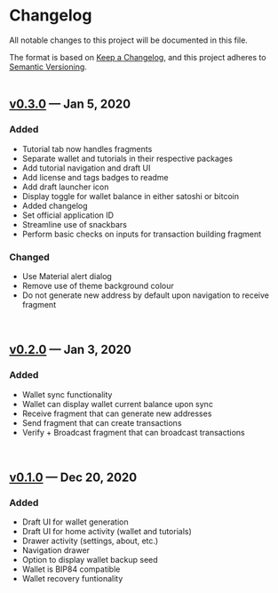 # Changelog
All notable changes to this project will be documented in this file.

The format is based on [Keep a Changelog](https://keepachangelog.com/en/1.0.0/),
and this project adheres to [Semantic Versioning](https://semver.org/spec/v2.0.0.html).  
<br/>

## [v0.3.0](https://github.com/thunderbiscuit/padawan-wallet/releases/tag/v0.3.0) — Jan 5, 2020

### Added
+ Tutorial tab now handles fragments
+ Separate wallet and tutorials in their respective packages
+ Add tutorial navigation and draft UI
+ Add license and tags badges to readme
+ Add draft launcher icon
+ Display toggle for wallet balance in either satoshi or bitcoin
+ Added changelog
+ Set official application ID
+ Streamline use of snackbars
+ Perform basic checks on inputs for transaction building fragment

### Changed
+ Use Material alert dialog
+ Remove use of theme background colour
+ Do not generate new address by default upon navigation to receive fragment  
<br/>

## [v0.2.0](https://github.com/thunderbiscuit/padawan-wallet/releases/tag/v0.2.0) — Jan 3, 2020

### Added
+ Wallet sync functionality
+ Wallet can display wallet current balance upon sync
+ Receive fragment that can generate new addresses
+ Send fragment that can create transactions
+ Verify + Broadcast fragment that can broadcast transactions  
<br/>

## [v0.1.0](https://github.com/thunderbiscuit/padawan-wallet/releases/tag/v0.1.0) — Dec 20, 2020

### Added
+ Draft UI for wallet generation
+ Draft UI for home activity (wallet and tutorials)
+ Drawer activity (settings, about, etc.)
+ Navigation drawer
+ Option to display wallet backup seed
+ Wallet is BIP84 compatible
+ Wallet recovery funtionality

